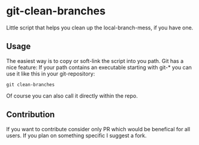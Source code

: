 # git-clean-branches

Little script that helps you clean up the local-branch-mess, if you have one.

## Usage

The easiest way is to copy or soft-link the script into you path.
Git has a nice feature: If your path contains an executable starting with git-*
you can use it like this in your git-repository:

```
git clean-branches
```

Of course you can also call it directly within the repo.

## Contribution

If you want to contribute consider only PR which would be benefical for all users.
If you plan on something specific I suggest a fork.
